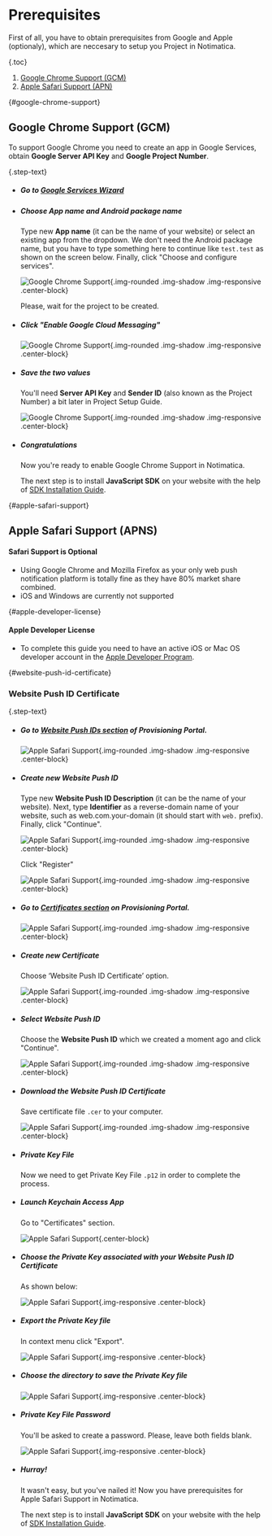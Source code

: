 # Prerequisites

First of all, you have to obtain prerequisites from Google and Apple (optionaly), which are neccesary to setup you Project in Notimatica. 

{.toc}
1. [Google Chrome Support (GCM)](#google-chrome-support)
1. [Apple Safari Support (APN)](#apple-safari-support)

{#google-chrome-support}
## Google Chrome Support (GCM)

To support Google Chrome you need to create an app in Google Services, obtain **Google Server API Key** and **Google Project Number**.

{.step-text}
* ##### Go to [Google Services Wizard](https://developers.google.com/mobile/add?platform=android&cntapi=gcm)

* ##### Choose App name and Android package name

  Type new **App name** (it can be the name of your website) or select an existing app from the dropdown. 
  We don't need the Android package name, but you have to type something here to continue like `test.test` as shown on the screen below. Finally, click "Choose and configure services".

  ![Google Chrome Support](/static/prerequisites/google1.png "Google Chrome Support - Step 1"){.img-rounded .img-shadow .img-responsive .center-block}

  Please, wait for the project to be created.

* ##### Click "Enable Google Cloud Messaging"

  ![Google Chrome Support](/static/prerequisites/google2.png "Google Chrome Support - Step 2"){.img-rounded .img-shadow .img-responsive .center-block}

* ##### Save the two values 

  You'll need **Server API Key** and **Sender ID** (also known as the Project Number) a bit later in Project Setup Guide.

  ![Google Chrome Support](/static/prerequisites/google3.png "Google Chrome Support - Step 3"){.img-rounded .img-shadow .img-responsive .center-block}

* ##### Congratulations
  Now you're ready to enable Google Chrome Support in Notimatica.

  The next step is to install **JavaScript SDK** on your website with the help of [SDK Installation Guide](/docs/installation).

{#apple-safari-support}
## Apple Safari Support (APNS)

<div class="callout callout-info" role="alert">

#### Safari Support is Optional
* Using Google Chrome and Mozilla Firefox as your only web push notification platform is totally fine as they have 80% market share combined.
* iOS and Windows are currently not supported

</div>

{#apple-developer-license}
<div class="callout callout-warning" role="alert">

#### Apple Developer License

* To complete this guide you need to have an active iOS or Mac OS developer account in the [Apple Developer Program](https://developer.apple.com/programs/).

</div>

{#website-push-id-certificate}
### Website Рush ID Сertificate

{.step-text}
* ##### Go to [Website Push IDs section](https://developer.apple.com/account/ios/identifier/websitePushId/landing) of Provisioning Portal.

  ![Apple Safari Support](/static/prerequisites/apple2.png "Apple Safari Support - Step 1"){.img-rounded .img-shadow .img-responsive .center-block}

* ##### Create new Website Push ID

  Type new **Website Push ID Description** (it can be the name of your website). Next, type **Identifier** as a reverse-domain name of your website, such as web.com.your-domain (it should start with `web.` prefix). Finally, click "Continue".

  ![Apple Safari Support](/static/prerequisites/apple3.png "Apple Safari Support - Step 1"){.img-rounded .img-shadow .img-responsive .center-block}

  Click "Register"

  ![Apple Safari Support](/static/prerequisites/apple4.png "Apple Safari Support - Step 2"){.img-rounded .img-shadow .img-responsive .center-block}

* ##### Go to [Certificates section](https://developer.apple.com/account/ios/certificate/) on Provisioning Portal.

  ![Apple Safari Support](/static/prerequisites/apple5.png "Apple Safari Support - Step 3"){.img-rounded .img-shadow .img-responsive .center-block}

* ##### Create new Certificate

  Choose ‘Website Push ID Certificate’ option.

  ![Apple Safari Support](/static/prerequisites/apple6.png "Apple Safari Support - Step 4"){.img-rounded .img-shadow .img-responsive .center-block}

* ##### Select Website Рush ID

  Сhoose the **Website Push ID** which we created a moment ago and click "Continue".

  ![Apple Safari Support](/static/prerequisites/apple7.png "Apple Safari Support - Step 5"){.img-rounded .img-shadow .img-responsive .center-block}

* ##### Download the Website Рush ID Сertificate
  Save certificate file `.cer` to your computer.

  ![Apple Safari Support](/static/prerequisites/apple8.png "Apple Safari Support - Step 6"){.img-rounded .img-shadow .img-responsive .center-block}

<div class="callout callout-info" role="alert">

* ##### Private Key File
  Now we need to get Private Key File `.p12` in order to complete the process.

</div>

* ##### Launch Keychain Access App
  Go to "Certificates" section.

  ![Apple Safari Support](/static/prerequisites/apple13.png "Apple Safari Support - Step 7"){.center-block}

* ##### Choose the Private Key associated with your Website Push ID Certificate
  As shown below:

  ![Apple Safari Support](/static/prerequisites/apple9.png "Apple Safari Support - Step 8"){.img-responsive .center-block}

* ##### Export the Private Key file
  In context menu click "Export".

  ![Apple Safari Support](/static/prerequisites/apple12.png "Apple Safari Support - Step 9"){.img-responsive .center-block}

* ##### Choose the directory to save the Private Key file

  ![Apple Safari Support](/static/prerequisites/apple10.png "Apple Safari Support - Step 10"){.img-responsive .center-block}

* ##### Private Key File Password
  You'll be asked to create a password. Please, leave both fields blank.

  ![Apple Safari Support](/static/prerequisites/apple11.png "Apple Member Center - Step 11"){.img-responsive .center-block}

* ##### Hurray!
  It wasn't easy, but you've nailed it! Now you have prerequisites for Apple Safari Support in Notimatica.

  The next step is to install **JavaScript SDK** on your website with the help of [SDK Installation Guide](/docs/installation).